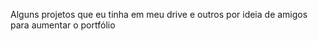 <p> Alguns projetos que eu tinha em meu drive e outros por ideia de amigos para aumentar o portfólio </p>
